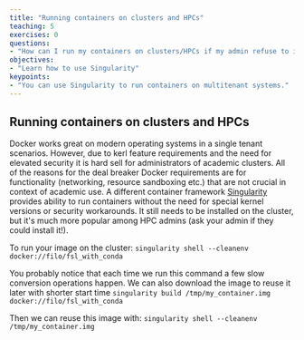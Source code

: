 ```yaml
---
title: "Running containers on clusters and HPCs"
teaching: 5
exercises: 0
questions:
- "How can I run my containers on clusters/HPCs if my admin refuse to install Docker?"
objectives:
- "Learn how to use Singularity"
keypoints:
- "You can use Singularity to run containers on multitenant systems."
---
```


## Running containers on clusters and HPCs

Docker works great on modern operating systems in a single tenant scenarios. However, due to kerl feature requirements and the need for elevated security
it is hard sell for administrators of academic clusters. All of the reasons for the deal breaker Docker requirements are for functionality (networking, resource sandboxing etc.)
that are not crucial in context of academic use. A different container framework [Singularity](http://singularity.lbl.gov/) provides ability to run containers without
the need for special kernel versions or security workarounds. It still needs to be installed on the cluster, but it's much more popular among HPC admins
(ask your admin if they could install it!).

To run your image on the cluster:
`singularity shell --cleanenv docker://filo/fsl_with_conda`

You probably notice that each time we run this command a few slow conversion operations happen.
We can also download the image to reuse it later with shorter start time
`singularity build /tmp/my_container.img docker://filo/fsl_with_conda`

Then we can reuse this image with:
`singularity shell --cleanenv /tmp/my_container.img`
